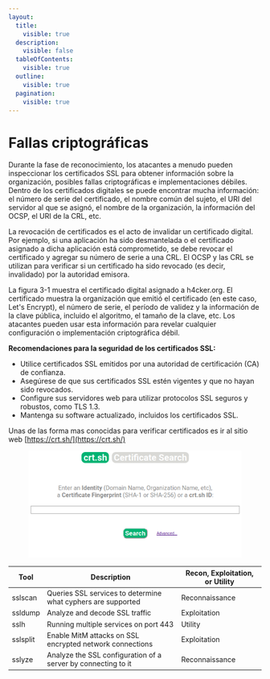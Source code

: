 ```yaml
---
layout:
  title:
    visible: true
  description:
    visible: false
  tableOfContents:
    visible: true
  outline:
    visible: true
  pagination:
    visible: true
---
```


# Fallas criptográficas

Durante la fase de reconocimiento, los atacantes a menudo pueden inspeccionar los certificados SSL para obtener información sobre la organización, posibles fallas criptográficas e implementaciones débiles. Dentro de los certificados digitales se puede encontrar mucha información: el número de serie del certificado, el nombre común del sujeto, el URI del servidor al que se asignó, el nombre de la organización, la información del OCSP, el URI de la CRL, etc.

La revocación de certificados es el acto de invalidar un certificado digital. Por ejemplo, si una aplicación ha sido desmantelada o el certificado asignado a dicha aplicación está comprometido, se debe revocar el certificado y agregar su número de serie a una CRL. El OCSP y las CRL se utilizan para verificar si un certificado ha sido revocado (es decir, invalidado) por la autoridad emisora.

La figura 3-1 muestra el certificado digital asignado a h4cker.org. El certificado muestra la organización que emitió el certificado (en este caso, Let's Encrypt), el número de serie, el período de validez y la información de la clave pública, incluido el algoritmo, el tamaño de la clave, etc. Los atacantes pueden usar esta información para revelar cualquier configuración o implementación criptográfica débil.

**Recomendaciones para la seguridad de los certificados SSL:**

* Utilice certificados SSL emitidos por una autoridad de certificación (CA) de confianza.
* Asegúrese de que sus certificados SSL estén vigentes y que no hayan sido revocados.
* Configure sus servidores web para utilizar protocolos SSL seguros y robustos, como TLS 1.3.
* Mantenga su software actualizado, incluidos los certificados SSL.

Unas de las forma mas conocidas para verificar certificados es ir al sitio web [https://crt.sh/](https://crt.sh/)

<figure><img src="../../.gitbook/assets/2023-10-27_03-00.png" alt=""><figcaption></figcaption></figure>

| Tool     | Description                                                   | Recon, Exploitation, or Utility |
| -------- | ------------------------------------------------------------- | ------------------------------- |
| sslscan  | Queries SSL services to determine what cyphers are supported  | Reconnaissance                  |
| ssldump  | Analyze and decode SSL traffic                                | Exploitation                    |
| sslh     | Running multiple services on port 443                         | Utility                         |
| sslsplit | Enable MitM attacks on SSL encrypted network connections      | Exploitation                    |
| sslyze   | Analyze the SSL configuration of a server by connecting to it | Reconnaissance                  |
